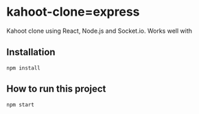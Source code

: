 # kahoot-clone=express

Kahoot clone using React, Node.js and Socket.io.
Works well with


## Installation
```
npm install
```

## How to run this project
```
npm start
```
